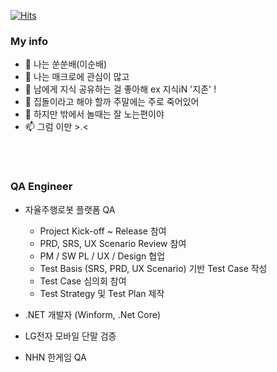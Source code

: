 [![Hits](https://hits.seeyoufarm.com/api/count/incr/badge.svg?url=https%3A%2F%2Fgithub.com%2FSsunLee&count_bg=%23286892&title_bg=%232E8AE5&icon=csharp.svg&icon_color=%23FFFFFF&title=Visit&edge_flat=true)](https://github.com/SsunLee)

### My info
- 👋 나는 쑨쑨배(이순배)
- 👀 나는 매크로에 관심이 많고 
- 👀 남에게 지식 공유하는 걸 좋아해 ex 지식iN '지존' !
- 🌱 집돌이라고 해야 할까 주말에는 주로 죽어있어
- 💞️ 하지만 밖에서 놀때는 잘 노는편이야 
- 📫 그럼 이만 >.<

<br></br>
### QA Engineer
 - 자율주행로봇 플랫폼 QA
   - Project Kick-off ~ Release 참여 
   - PRD, SRS, UX Scenario Review 참여 
   - PM / SW PL / UX / Design 협업 
   - Test Basis (SRS, PRD, UX Scenario) 기반 Test Case 작성
   - Test Case 심의회 참여 
   - Test Strategy 및 Test Plan 제작 
   
 - .NET 개발자 (Winform, .Net Core)
 - LG전자 모바일 단말 검증
 - NHN 한게임 QA


